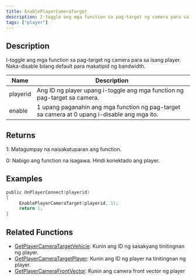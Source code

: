 ```yaml
---
title: EnablePlayerCameraTarget
description: I-toggle ang mga function sa pag-target ng camera para sa isang player.
tags: ["player"]
---
```


<VersionWarn version='SA-MP 0.3.7' />

## Description

I-toggle ang mga function sa pag-target ng camera para sa isang player. Naka-disable bilang default para makatipid ng bandwidth.

| Name     | Description                                                    |
| -------- | -------------------------------------------------------------- |
| playerid | Ang ID ng player upang i-toggle ang mga function ng pag-target sa camera.|
| enable   | 1 upang paganahin ang mga function ng pag-target sa camera at 0 upang i-disable ang mga ito.|

## Returns

1: Matagumpay na naisakatuparan ang function.

0: Nabigo ang function na isagawa. Hindi konektado ang player.

## Examples

```c
public OnPlayerConnect(playerid)
{
     EnablePlayerCameraTarget(playerid, 1);
     return 1;
}
```

## Related Functions

- [GetPlayerCameraTargetVehicle](GetPlayerCameraTargetVehicle): Kunin ang ID ng sasakyang tinitingnan ng player.
- [GetPlayerCameraTargetPlayer](GetPlayerCameraTargetPlayer): Kunin ang ID ng player na tinitingnan ng player.
- [GetPlayerCameraFrontVector](GetPlayerCameraFrontVector): Kunin ang camera front vector ng player